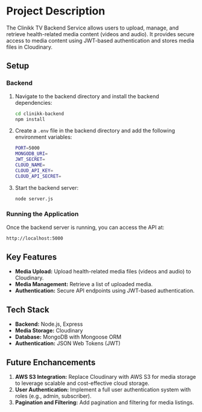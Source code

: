 # Project Description

The Clinikk TV Backend Service allows users to upload, manage, and retrieve health-related media content (videos and audio). It provides secure access to media content using JWT-based authentication and stores media files in Cloudinary.

## Setup

### Backend

1. Navigate to the backend directory and install the backend dependencies:

   ```sh
   cd clinikk-backend
   npm install
   ```

2. Create a `.env` file in the backend directory and add the following environment variables:

   ```sh
   PORT=5000
   MONGODB_URI=
   JWT_SECRET=
   CLOUD_NAME=
   CLOUD_API_KEY=
   CLOUD_API_SECRET=
   ```

3. Start the backend server:

   ```sh
   node server.js
   ```

### Running the Application

Once the backend server is running, you can access the API at:

   ```sh
   http://localhost:5000
   ```


## Key Features

- **Media Upload:** Upload health-related media files (videos and audio) to Cloudinary.
- **Media Management:** Retrieve a list of uploaded media.
- **Authentication:** Secure API endpoints using JWT-based authentication.


## Tech Stack

- **Backend:** Node.js, Express
- **Media Storage:** Cloudinary
- **Database:** MongoDB with Mongoose ORM
- **Authentication:** JSON Web Tokens (JWT)

## Future Enchancements

1. **AWS S3 Integration:** Replace Cloudinary with AWS S3 for media storage to leverage scalable and cost-effective cloud storage.
2. **User Authentication:** Implement a full user authentication system with roles (e.g., admin, subscriber).
3. **Pagination and Filtering:** Add pagination and filtering for media listings.